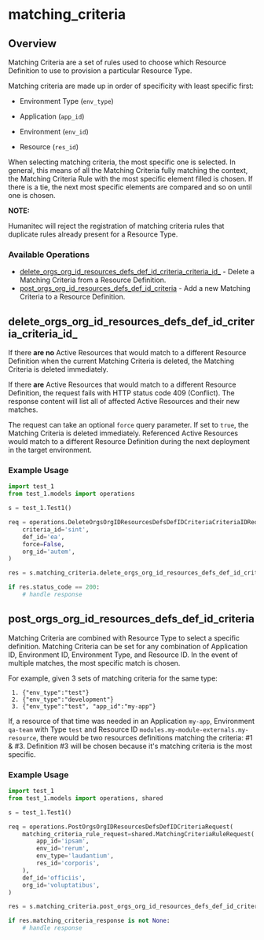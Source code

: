# matching_criteria

## Overview

Matching Criteria are a set of rules used to choose which Resource Definition to use to provision a particular Resource Type.

Matching criteria are made up in order of specificity with least specific first:

- Environment Type (`env_type`)

- Application (`app_id`)

- Environment (`env_id`)

- Resource (`res_id`)

When selecting matching criteria, the most specific one is selected. In general, this means of all the Matching Criteria fully matching the context, the Matching Criteria Rule with the most specific element filled is chosen. If there is a tie, the next most specific elements are compared and so on until one is chosen.

**NOTE:**

Humanitec will reject the registration of matching criteria rules that duplicate rules already present for a Resource Type.
<SchemaDefinition schemaRef="#/components/schemas/MatchingCriteriaRequest" />


### Available Operations

* [delete_orgs_org_id_resources_defs_def_id_criteria_criteria_id_](#delete_orgs_org_id_resources_defs_def_id_criteria_criteria_id_) - Delete a Matching Criteria from a Resource Definition.
* [post_orgs_org_id_resources_defs_def_id_criteria](#post_orgs_org_id_resources_defs_def_id_criteria) - Add a new Matching Criteria to a Resource Definition.

## delete_orgs_org_id_resources_defs_def_id_criteria_criteria_id_

If there **are no** Active Resources that would match to a different Resource Definition when the current Matching Criteria is deleted, the Matching Criteria is deleted immediately.

If there **are** Active Resources that would match to a different Resource Definition, the request fails with HTTP status code 409 (Conflict). The response content will list all of affected Active Resources and their new matches.

The request can take an optional `force` query parameter. If set to `true`, the Matching Criteria is deleted immediately. Referenced Active Resources would match to a different Resource Definition during the next deployment in the target environment.

### Example Usage

```python
import test_1
from test_1.models import operations

s = test_1.Test1()

req = operations.DeleteOrgsOrgIDResourcesDefsDefIDCriteriaCriteriaIDRequest(
    criteria_id='sint',
    def_id='ea',
    force=False,
    org_id='autem',
)

res = s.matching_criteria.delete_orgs_org_id_resources_defs_def_id_criteria_criteria_id_(req)

if res.status_code == 200:
    # handle response
```

## post_orgs_org_id_resources_defs_def_id_criteria

Matching Criteria are combined with Resource Type to select a specific definition. Matching Criteria can be set for any combination of Application ID, Environment ID, Environment Type, and Resource ID. In the event of multiple matches, the most specific match is chosen.

For example, given 3 sets of matching criteria for the same type:

```
 1. {"env_type":"test"}
 2. {"env_type":"development"}
 3. {"env_type":"test", "app_id":"my-app"}
```

If, a resource of that time was needed in an Application `my-app`, Environment `qa-team` with Type `test` and Resource ID `modules.my-module-externals.my-resource`, there would be two resources definitions matching the criteria: #1 & #3. Definition #3 will be chosen because it's matching criteria is the most specific.

### Example Usage

```python
import test_1
from test_1.models import operations, shared

s = test_1.Test1()

req = operations.PostOrgsOrgIDResourcesDefsDefIDCriteriaRequest(
    matching_criteria_rule_request=shared.MatchingCriteriaRuleRequest(
        app_id='ipsam',
        env_id='rerum',
        env_type='laudantium',
        res_id='corporis',
    ),
    def_id='officiis',
    org_id='voluptatibus',
)

res = s.matching_criteria.post_orgs_org_id_resources_defs_def_id_criteria(req)

if res.matching_criteria_response is not None:
    # handle response
```

